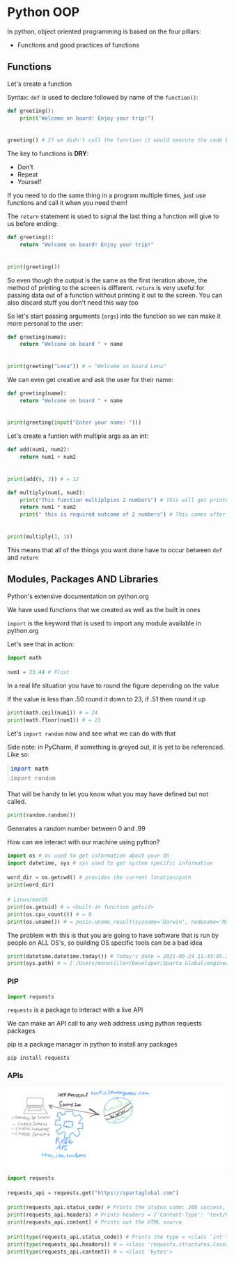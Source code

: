 # Python OOP
In python, object oriented programming is based on the four pillars:
- Functions and good practices of functions

## Functions
Let's create a function

Syntax: `def` is used to declare followed by name of the `function()`:
```python
def greeting():
    print("Welcome on board! Enjoy your trip!")

    
greeting() # If we didn't call the function it would execute the code but with no output
```
The key to functions is **DRY**:
- Don't
- Repeat
- Yourself

If you need to do the same thing in a program multiple times, just use functions and call it when you need them!

The `return` statement is used to signal the last thing a function will give to us before ending:
```python
def greeting():
    return "Welcome on board! Enjoy your trip!"


print(greeting())
```
So even though the output is the same as the first iteration above, the method of printing to the screen is different. `return` is very useful for passing data out of a function without printing it out to the screen. You can also discard stuff you don't need this way too

So let's start passing arguments (`args`) into the function so we can make it more personal to the user:
```python
def greeting(name):
    return "Welcome on board " + name


print(greeting("Lena")) # = "Welcome on board Lena"
```
We can even get creative and ask the user for their name:
```python
def greeting(name):
    return "Welcome on board " + name


print(greeting(input("Enter your name: ")))
```
Let's create a funtion with multiple args as an int:
```python
def add(num1, num2):
    return num1 + num2


print(add(9, 3)) # = 12
```
```python
def multiply(num1, num2):
    print("This function multiplpies 2 numbers") # This will get printed out
    return num1 * num2
    print(" this is required outcome of 2 numbers") # This comes after the `return` statement so will not execute


print(multiply(3, 3))
```
This means that all of the things you want done have to occur between `def` and `return`

## Modules, Packages AND Libraries
Python's extensive documentation on python.org

We have used functions that we created as well as the built in ones

`import` is the keyword that is used to import any module available in python.org

Let's see that in action:
```python
import math

num1 = 23.44 # Float
```
In a real life situation you have to round the figure depending on the value

If the value is less than .50 round it down to 23, if .51 then round it up
```python
print(math.ceil(num1)) # = 24
print(math.floor(num1)) # = 23
```
Let's `import random` now and see what we can do with that

Side note: in PyCharm, if something is greyed out, it is yet to be referenced. Like so:

![](images/image1.png)

That will be handy to let you know what you may have defined but not called.
```python
print(random.random())
```
Generates a random number between 0 and .99

How can we interact with our machine using python?
```python
import os # os used to get information about your OS
import datetime, sys # sys used to get system specific information

word_dir = os.getcwd() # provides the current location/path
print(word_dir)

# Linux/macOS
print(os.getuid) # = <built-in function getuid>
print(os.cpu_count()) # = 8
print(os.uname()) # = posix.uname_result(sysname='Darwin', nodename='MacBook-Pro.broadband', release='20.5.0', version='Darwin Kernel Version 20.5.0: Sat May  8 05:10:31 PDT 2021; root:xnu-7195.121.3~9/RELEASE_ARM64_T8101', machine='x86_64')
```
The problem with this is that you are going to have software that is run by people on ALL OS's, so building OS specific tools can be a bad idea
```python
print(datetime.datetime.today()) # Today's date = 2021-06-24 11:43:05.382436
print(sys.path) # = ['/Users/monotiller/Developer/Sparta Global/engineering89_python_oop', '/Users/monotiller/Developer/Sparta Global/engineering89_python_oop', '/Library/Frameworks/Python.framework/Versions/3.9/lib/python39.zip', '/Library/Frameworks/Python.framework/Versions/3.9/lib/python3.9', '/Library/Frameworks/Python.framework/Versions/3.9/lib/python3.9/lib-dynload', '/Users/monotiller/Developer/Sparta Global/engineering89_python_oop/venv/lib/python3.9/site-packages']
```

### PIP
```python
import requests
```
`requests` is a package to interact with a live API

We can make an API call to any web address using python requests packages

pip is a package manager in python to install any packages

```commandline
pip install requests
```

### APIs
![](images/image2.png)
```python
import requests

requests_api = requests.get("https://spartaglobal.com")

print(requests_api.status_code) # Prints the status code; 200 success, 404 not found etc. = 200
print(requests_api.headers) # Prints headers = {'Content-Type': 'text/html', 'Content-Encoding': 'gzip', 'Last-Modified': 'Mon, 21 Jun 2021 08:31:03 GMT', 'Accept-Ranges': 'bytes', 'ETag': '"e470c1c57766d71:0"', 'Vary': 'Accept-Encoding', 'Server': 'Microsoft-IIS/8.5', 'X-Powered-By': 'ASP.NET', 'Date': 'Thu, 24 Jun 2021 11:06:12 GMT', 'Content-Length': '12527'}
print(requests_api.content) # Prints out the HTML source

print(type(requests_api.status_code)) # Prints the type = <class 'int'>
print(type(requests_api.headers)) # = <class 'requests.structures.CaseInsensitiveDict'>
print(type(requests_api.content)) # = <class 'bytes'>
```